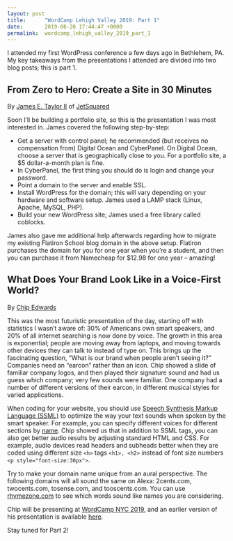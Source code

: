 ```yaml
---
layout: post
title:      "WordCamp Lehigh Valley 2019: Part 1"
date:       2019-08-20 17:44:47 +0000
permalink:  wordcamp_lehigh_valley_2019_part_1
---
```



I attended my first WordPress conference a few days ago in Bethlehem, PA. My key takeaways from the presentations I attended are divided into two blog posts; this is part 1.

## From Zero to Hero: Create a Site in 30 Minutes
By [James E. Taylor II](https://jetsquared.com/James) of [JetSquared](https://jetsquared.com)

Soon I’ll be building a portfolio site, so this is the presentation I was most interested in. James covered the following step-by-step:
* Get a server with control panel; he recommended (but receives no compensation from) Digital Ocean and CyberPanel. On Digital Ocean, choose a server that is geographically close to you. For a portfolio site, a $5 dollar-a-month plan is fine.
* In CyberPanel, the first thing you should do is login and change your password.
* Point a domain to the server and enable SSL. 
* Install WordPress for the domain; this will vary depending on your hardware and software setup. James used a LAMP stack (Linux, Apache, MySQL, PHP).
* Build your new WordPress site; James used a free library called coblocks.

James also gave me additional help afterwards regarding how to migrate my existing Flatiron School blog domain in the above setup. Flatiron purchases the domain for you for one year when you’re a student, and then you can purchase it from Namecheap for $12.98 for one year – amazing! 

## What Does Your Brand Look Like in a Voice-First World?
By [Chip Edwards](https://createmyvoice.com/)

This was the most futuristic presentation of the day, starting off with statistics I wasn’t aware of: 30% of Americans own smart speakers, and 20% of all internet searching is now done by voice. The growth in this area is exponential; people are moving away from laptops, and moving towards other devices they can talk to instead of type on. This brings up the fascinating question, “What is our brand when people aren’t seeing it?” Companies need an “earcon” rather than an icon. Chip showed a slide of familiar company logos, and then played their signature sound and had us guess which company; very few sounds were familiar. One company had a number of different versions of their earcon, in different musical styles for varied applications.

When coding for your website, you should use [Speech Synthesis Markup Language (SSML)](https://developer.amazon.com/docs/custom-skills/speech-synthesis-markup-language-ssml-reference.html) to optimize the way your text sounds when spoken by the smart speaker. For example, you can specify different voices for different sections by [name](https://developer.amazon.com/docs/custom-skills/speech-synthesis-markup-language-ssml-reference.html#voice). Chip showed us that in addition to SSML tags, you can also get better audio results by adjusting standard HTML and CSS. For example, audio devices read headers and subheads better when they are coded using different size ```<h>``` tags ```<h1>, <h2>``` instead of font size numbers ```<p style="font-size:30px">```.

Try to make your domain name unique from an aural perspective. The following domains will all sound the same on Alexa: 2cents.com, twocents.com, tosense.com, and tooscents.com. You can use [rhymezone.com](https://www.rhymezone.com/) to see which words sound like names you are considering.

Chip will be presenting at [WordCamp NYC 2019](https://2019.nyc.wordcamp.org/speaker/chip-edwards/), and an earlier version of his presentation is available [here](https://wordpress.tv/2019/06/26/chip-edwards-what-does-your-brand-look-like-in-a-voice-first-world/).

Stay tuned for Part 2!


